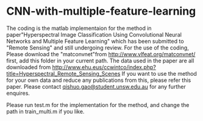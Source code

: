 # CNN-with-multiple-feature-learning
The coding is the matlab implementaion for the method in paper"Hyperspectral Image Classification Using Convolutional Neural Networks and Multiple Feature Learning" which has been submitted to "Remote Sensing" and still undergoing review.
For the use of the coding, Please download the "matconvnet"from http://www.vlfeat.org/matconvnet/ first, add this folder in your current path. 
The data used in the paper are all downloaded from http://www.ehu.eus/ccwintco/index.php?title=Hyperspectral_Remote_Sensing_Scenes
If you want to use the method for your own data and reduce any publications from this, please refer this paper. 
Please contact qishuo.gao@student.unsw.edu.au for any further enquires.

Please run test.m for the implementation for the method, and change the path in train_multi.m if you like.
